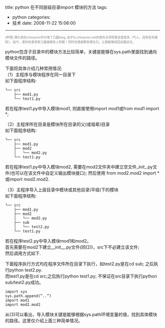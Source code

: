title: python 在不同层级目录import 模块的方法
tags:
  - python
categories:
  - 技术
date: 2008-11-22 15:06:00
---
<font size="1" color="grey">
[声明] 很久前在chinaunix中分享了几篇blog, 由于hi.chinaunix.net的意外关闭导致全部丢失（气人，没有任何通知）。如今，意外的发现有几篇被很多人转载！同时也感谢那些博主们，让我能够找回这篇旧文。
</font>


python包含子目录中的模块方法比较简单，关键是能够在sys.path里面找到通向模块文件的路径。

下面将具体介绍几种常用情况:  
（1）主程序与模块程序在同一目录下    
如下面程序结构:
```
└── src
    ├── mod1.py
    └── test1.py
```
若在程序test1.py中导入模块mod1, 则直接使用import mod1或from mod1 import *;

（2）主程序所在目录是模块所在目录的父(或祖辈)目录  
如下面程序结构:
```
└── src
    ├── mod1.py
    ├── mod2
    │   └── mod2.py
    └── test1.py
```
若在程序test1.py中导入模块mod2, 需要在mod2文件夹中建立空文件\__init__.py文件(也可以在该文件中自定义输出模块接口); 然后使用 from mod2.mod2 import * 或import mod2.mod2.


（3）主程序导入上层目录中模块或其他目录(平级)下的模块  
如下面程序结构:
```
└── src
    ├── mod1.py
    ├── mod2
    │   └── mod2.py
    ├── sub
    │   └── test2.py
    └── test1.py
```
若在程序test2.py中导入模块mod1和mod2。  
首先需要在mod2下建立__init__.py文件(同(2))，src下不必建立该文件;   
然后调用方式如下.

下面程序执行方式均在程序文件所在目录下执行，如test2.py是在cd sub; 之后执行python test2.py.  
而test1.py是在cd src;之后执行python test1.py; 不保证在src目录下执行python sub/test2.py成功。
```
import sys
sys.path.append(”..”)
import mod1
import mod2.mod2
```


从(3)可以看出，导入模块关键是能够根据sys.path环境变量的值，找到具体模块的路径。这里仅介绍上面三种简单情况。